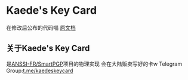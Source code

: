 # Kaede's Key Card
在修改后公布的代码喵
[原文档](https://github.com/sakuraikaede/Kaede-s-Key-Card/ORIGIN_README.md)
## 关于Kaede's Key Card
是[ANSSI-FR/SmartPGP](https://github.com/ANSSI-FR/SmartPGP)项目的物理实现 会在大陆贩卖写好的卡w
Telegram Group:[t.me/kaedeskeycard](t.me/kaedeskeycard)
